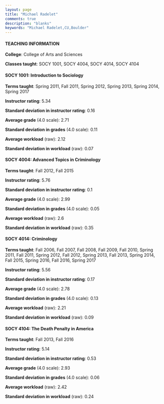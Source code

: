 ```yaml
---
layout: page
title: "Michael Radelet" 
comments: true
description: "blanks"
keywords: "Michael Radelet,CU,Boulder"
---
```

<head>
<script src="https://ajax.googleapis.com/ajax/libs/jquery/2.1.3/jquery.min.js"></script>
<script src="https://dl.dropboxusercontent.com/s/pc42nxpaw1ea4o9/highcharts.js?dl=0"></script>
<!-- <script src="../assets/js/highcharts.js"></script> -->
<style type="text/css">@font-face {
	font-family: "Bebas Neue";
	src: url(https://www.filehosting.org/file/details/544349/BebasNeue Regular.otf) format("opentype");
	}
	h1.Bebas { 
		font-family: "Bebas Neue", Verdana, Tahoma;
	}
</style>
</head>
	   
#### TEACHING INFORMATION

**College**: College of Arts and Sciences

**Classes taught**: SOCY 1001, SOCY 4004, SOCY 4014, SOCY 4104

#### SOCY 1001: Introduction to Sociology

**Terms taught**: Spring 2011, Fall 2011, Spring 2012, Spring 2013, Spring 2014, Spring 2017

**Instructor rating**: 5.34

**Standard deviation in instructor rating**: 0.16

**Average grade** (4.0 scale): 2.71

**Standard deviation in grades** (4.0 scale): 0.11

**Average workload** (raw): 2.12

**Standard deviation in workload** (raw): 0.07

#### SOCY 4004: Advanced Topics in Criminology

**Terms taught**: Fall 2012, Fall 2015

**Instructor rating**: 5.76

**Standard deviation in instructor rating**: 0.1

**Average grade** (4.0 scale): 2.99

**Standard deviation in grades** (4.0 scale): 0.05

**Average workload** (raw): 2.6

**Standard deviation in workload** (raw): 0.35

#### SOCY 4014: Criminology

**Terms taught**: Fall 2006, Fall 2007, Fall 2008, Fall 2009, Fall 2010, Spring 2011, Fall 2011, Spring 2012, Fall 2012, Spring 2013, Fall 2013, Spring 2014, Fall 2015, Spring 2016, Fall 2016, Spring 2017

**Instructor rating**: 5.56

**Standard deviation in instructor rating**: 0.17

**Average grade** (4.0 scale): 2.78

**Standard deviation in grades** (4.0 scale): 0.13

**Average workload** (raw): 2.21

**Standard deviation in workload** (raw): 0.09

#### SOCY 4104: The Death Penalty in America

**Terms taught**: Fall 2013, Fall 2016

**Instructor rating**: 5.14

**Standard deviation in instructor rating**: 0.53

**Average grade** (4.0 scale): 2.93

**Standard deviation in grades** (4.0 scale): 0.06

**Average workload** (raw): 2.42

**Standard deviation in workload** (raw): 0.24

